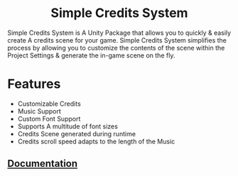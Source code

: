 <div align="center">

  # Simple Credits System
</div>

Simple Credits System is A Unity Package that allows you to quickly & easily create A credits scene for your game. Simple Credits System simplifies the process by allowing you to customize the contents of the scene within the Project Settings & generate the in-game scene on the fly.

# Features
- Customizable Credits
- Music Support
- Custom Font Support
- Supports A multitude of font sizes
- Credits Scene generated during runtime
- Credits scroll speed adapts to the length of the Music

## [Documentation](../.docs/README.md)
